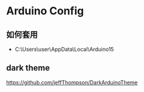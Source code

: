 # Arduino Config

## 如何套用
+ C:\Users\user\AppData\Local\Arduino15

## dark theme
https://github.com/jeffThompson/DarkArduinoTheme